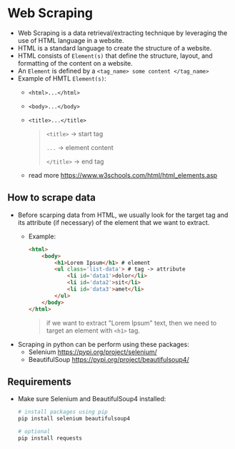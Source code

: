 # Web Scraping

- Web Scraping is a data retrieval/extracting technique by leveraging the use of HTML language in a website.
- HTML is a standard language to create the structure of a website.
- HTML consists of `Element(s)` that define the structure, layout, and formatting of the content on a website.
- An `Element` is defined by a `<tag_name> some content </tag_name>`
- Example of HMTL `Element(s)`:
  - `<html>...</html>`
  - `<body>...</body>`
  - `<title>...</title>`

    > `<title>` -> start tag
    >
    > `...` -> element content
    >
    > `</title>` -> end tag
  - read more <https://www.w3schools.com/html/html_elements.asp>

## How to scrape data

- Before scarping data from HTML, we usually look for the target tag and its attribute (if necessary) of the element that we want to extract.
  - Example:

    ```html
    <html>
        <body>
            <h1>Lorem Ipsum</h1> # element
            <ul class='list-data'> # tag -> attribute
                <li id='data1'>dolor</li>
                <li id='data2'>sit</li>
                <li id='data3'>amet</li>
            </ul>
        </body>
    </html>
    ```

    > if we want to extract "Lorem Ipsum" text, then we need to target an element with `<h1>` tag.
- Scraping in python can be perform using these packages:
  - Selenium <https://pypi.org/project/selenium/>
  - BeautifulSoup <https://pypi.org/project/beautifulsoup4/>

## Requirements

- Make sure Selenium and BeautifulSoup4 installed:

    ```bash
    # install packages using pip
    pip install selenium beautifulsoup4
    
    # optional
    pip install requests
    ```
